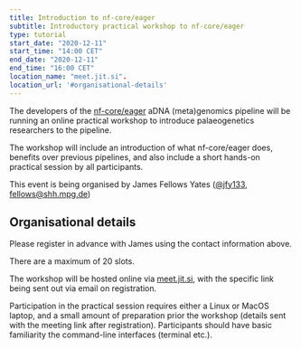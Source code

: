 ```yaml
---
title: Introduction to nf-core/eager
subtitle: Introductory practical workshop to nf-core/eager
type: tutorial
start_date: "2020-12-11"
start_time: "14:00 CET"
end_date: "2020-12-11"
end_time: "16:00 CET"
location_name: "meet.jit.si".
location_url: '#organisational-details'
---
```


The developers of the [nf-core/eager](https://nf-co.re/eager) aDNA (meta)genomics pipeline will be running an online practical workshop to introduce palaeogenetics researchers to the pipeline.

The workshop will include an introduction of what nf-core/eager does, benefits over previous pipelines, and also include a short hands-on practical session by all participants.

This event is being organised by James Fellows Yates ([@jfy133](https://github.com/jfy133), [fellows@shh.mpg.de](mailto:fellows@shh.mpg.de))

## Organisational details

Please register in advance with James using the contact information above.

There are a maximum of 20 slots.

The workshop will be hosted online via [meet.jit.si](https://meet.jit.si), with the specific link being sent out via email on registration.

Participation in the practical session requires either a Linux or MacOS laptop, and a small amount of preparation prior the workshop (details sent with the meeting link after registration). Participants should have basic familiarity the command-line interfaces (terminal etc.).
